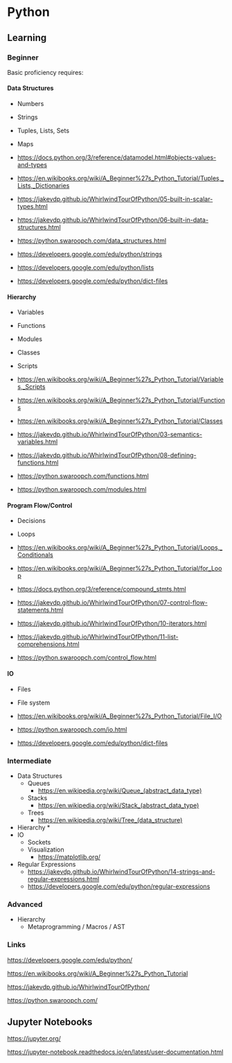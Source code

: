 # Python


## Learning

### Beginner

Basic proficiency requires:

#### Data Structures

  * Numbers
  * Strings
  * Tuples, Lists, Sets
  * Maps

  * https://docs.python.org/3/reference/datamodel.html#objects-values-and-types

  * https://en.wikibooks.org/wiki/A_Beginner%27s_Python_Tutorial/Tuples,_Lists,_Dictionaries

  * https://jakevdp.github.io/WhirlwindTourOfPython/05-built-in-scalar-types.html
  * https://jakevdp.github.io/WhirlwindTourOfPython/06-built-in-data-structures.html

  * https://python.swaroopch.com/data_structures.html

  * https://developers.google.com/edu/python/strings
  * https://developers.google.com/edu/python/lists
  * https://developers.google.com/edu/python/dict-files


#### Hierarchy

  * Variables
  * Functions
  * Modules
  * Classes
  * Scripts

  * https://en.wikibooks.org/wiki/A_Beginner%27s_Python_Tutorial/Variables,_Scripts
  * https://en.wikibooks.org/wiki/A_Beginner%27s_Python_Tutorial/Functions
  * https://en.wikibooks.org/wiki/A_Beginner%27s_Python_Tutorial/Classes

  * https://jakevdp.github.io/WhirlwindTourOfPython/03-semantics-variables.html
  * https://jakevdp.github.io/WhirlwindTourOfPython/08-defining-functions.html

  * https://python.swaroopch.com/functions.html
  * https://python.swaroopch.com/modules.html


#### Program Flow/Control

  * Decisions
  * Loops

  * https://en.wikibooks.org/wiki/A_Beginner%27s_Python_Tutorial/Loops,_Conditionals
  * https://en.wikibooks.org/wiki/A_Beginner%27s_Python_Tutorial/for_Loop


  * https://docs.python.org/3/reference/compound_stmts.html

  * https://jakevdp.github.io/WhirlwindTourOfPython/07-control-flow-statements.html
  * https://jakevdp.github.io/WhirlwindTourOfPython/10-iterators.html
  * https://jakevdp.github.io/WhirlwindTourOfPython/11-list-comprehensions.html

  * https://python.swaroopch.com/control_flow.html


#### IO

  * Files
  * File system

  * https://en.wikibooks.org/wiki/A_Beginner%27s_Python_Tutorial/File_I/O

  * https://python.swaroopch.com/io.html

  * https://developers.google.com/edu/python/dict-files


### Intermediate

  * Data Structures
    * Queues
      * https://en.wikipedia.org/wiki/Queue_(abstract_data_type)
    * Stacks
      * https://en.wikipedia.org/wiki/Stack_(abstract_data_type)
    * Trees
      * https://en.wikipedia.org/wiki/Tree_(data_structure)
  * Hierarchy
    * 
  * IO
    * Sockets
    * Visualization
      * https://matplotlib.org/
  * Regular Expressions
    * https://jakevdp.github.io/WhirlwindTourOfPython/14-strings-and-regular-expressions.html
    * https://developers.google.com/edu/python/regular-expressions


### Advanced

  * Hierarchy
    * Metaprogramming / Macros / AST

### Links

https://developers.google.com/edu/python/

https://en.wikibooks.org/wiki/A_Beginner%27s_Python_Tutorial

https://jakevdp.github.io/WhirlwindTourOfPython/

https://python.swaroopch.com/


## Jupyter Notebooks

https://jupyter.org/

https://jupyter-notebook.readthedocs.io/en/latest/user-documentation.html

